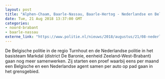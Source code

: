 ```yaml
---
layout: post
title: "Alphen-Chaam, Baarle-Nassau, Baarle-Hertog - Nederlandse en Belgische politie samen op pad in het grensgebied van Alphen-Chaam en Baarle-Nassau"
date: Tue, 21 Aug 2018 13:37:00 GMT
categories: 
- noord-brabant 
- baarle-nassau 
externe_link: "https://www.politie.nl/nieuws/2018/augustus/21/08-nederlandse-en-belgische-politie-samen-op-pad-in-het-grensgebied.html"
---
```


De Belgische politie in de regio Turnhout en de Nederlandse politie in het basisteam Markdal (district De Baronie, eenheid Zeeland-West-Brabant) gaan nog meer samenwerken. Zij starten een proef waarbij eens per maand een Belgische en een Nederlandse agent samen per auto op pad gaan in het grensgebied.
